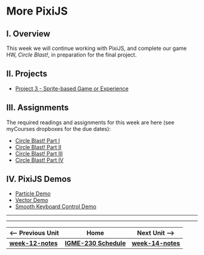 # More PixiJS

## I. Overview
This week we will continue working with PixiJS, and complete our game HW, *Circle Blast!*, in preparation for the final project.

## II. Projects
- [Project 3 - Sprite-based Game or Experience](../projects/project3.md)

## III. Assignments
The required readings and assignments for this week are here (see myCourses dropboxes for the due dates):

- [Circle Blast! Part I](../notes/HW-circle-blast.md)
- [Circle Blast! Part II](../notes/HW-circle-blast-2.md)
- [Circle Blast! Part III](../notes/HW-circle-blast-3.md)
- [Circle Blast! Part IV](../notes/HW-circle-blast-4.md)

## IV. PixiJS Demos
- [Particle Demo](../notes/_files/particle-demo.zip)
- [Vector Demo](../notes/_files/PixiJS-vectors.zip)
- [Smooth Keyboard Control Demo](../notes/_files/smooth-keyboard-control.zip)

<hr><hr>

| <-- Previous Unit | Home | Next Unit -->
| --- | --- | --- 
| [**week-12-notes**](week-notes-game-1.md)     |  [**IGME-230 Schedule**](../schedule.md) | [**week-14-notes**](week-notes-game-3.md)
